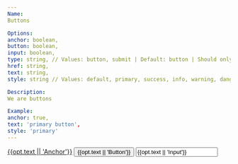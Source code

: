 ```yaml
---
Name:
Buttons

Options:
anchor: boolean,
button: boolean,
input: boolean,
type: string, // Values: button, submit | Default: button | Should only be used if input is true
href: string,
text: string,
style: string // Values: default, primary, success, info, warning, danger, link | default: default

Description:
We are buttons

Example:
anchor: true,
text: 'primary button',
style: 'primary'
---
```

<a ng-if="opt.anchor" href="{{opt.href || 'javascript:;'}}" class="btn btn-{{opt.style || 'default'}}">{{opt.text || 'Anchor'}}</a>
<button ng-if="opt.button" class="btn btn-{{opt.style || 'default'}}" type="{{opt.type}}">{{opt.text || 'Button'}}</button>
<input ng-if="opt.input" type="{{opt.type || 'button'}}" class="btn btn-{{opt.style || 'default'}}" value="{{opt.text || 'Input'}}" />
